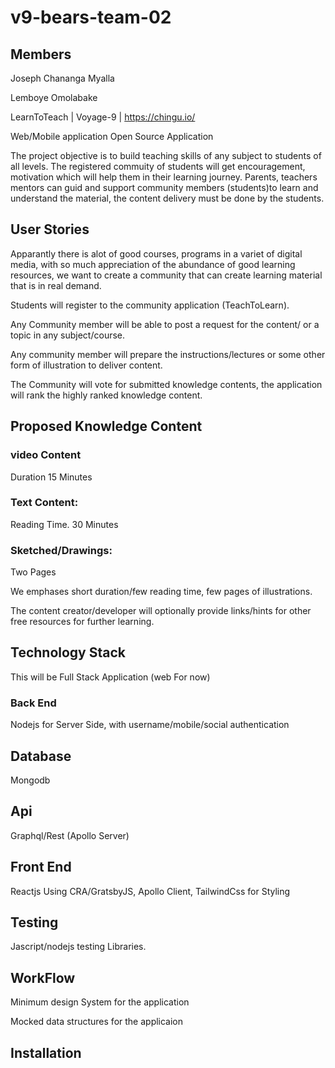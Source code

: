 # v9-bears-team-02
## Members

Joseph Chananga Myalla

Lemboye Omolabake

LearnToTeach | Voyage-9 | https://chingu.io/

Web/Mobile application Open Source Application

The project objective is to build teaching skills of any subject to students of all levels.
The registered commuity of students will get encouragement, motivation which will help them in their learning journey. Parents, teachers mentors can guid and support community members (students)to learn and understand the material, the content delivery must be done by the students.

## User Stories

Apparantly there is alot of good courses, programs in a variet of digital media, with so much appreciation of the abundance of good learning resources, we want to create a community that can create learning material that is in real demand.

Students will register to the community application (TeachToLearn).

Any Community member will be able to post a request for the content/ or a topic in any subject/course.

Any community member will prepare the instructions/lectures or some other form of illustration to deliver content.

The Community will vote for submitted knowledge contents, the application will rank the highly ranked knowledge content.

## Proposed Knowledge Content
### video Content

Duration 15 Minutes

### Text Content: 

Reading Time. 30 Minutes

### Sketched/Drawings: 

Two Pages

We emphases short duration/few reading time, few pages of illustrations.

The content creator/developer will optionally provide links/hints for other free resources for further learning.

## Technology Stack

This will be Full Stack Application (web For now)

### Back End

Nodejs for Server Side, with username/mobile/social authentication

## Database

Mongodb

## Api

Graphql/Rest (Apollo Server)

## Front End

Reactjs Using CRA/GratsbyJS, Apollo Client, TailwindCss for Styling

## Testing

Jascript/nodejs testing Libraries.

## WorkFlow

Minimum design System for the application

Mocked data structures for the applicaion

## Installation




